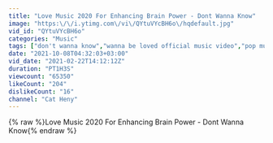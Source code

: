 ```yaml
---
title: "Love Music 2020 For Enhancing Brain Power - Dont Wanna Know"
image: "https:\/\/i.ytimg.com\/vi\/QYtuVYcBH6o\/hqdefault.jpg"
vid_id: "QYtuVYcBH6o"
categories: "Music"
tags: ["don't wanna know","wanna be loved official music video","pop music"]
date: "2021-10-08T04:32:03+03:00"
vid_date: "2021-02-22T14:12:12Z"
duration: "PT1H3S"
viewcount: "65350"
likeCount: "204"
dislikeCount: "16"
channel: "Cat Heny"
---
```

{% raw %}Love Music 2020 For Enhancing Brain Power - Dont Wanna Know{% endraw %}
